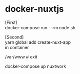 # docker-nuxtjs

[First]  
docker-compose run --rm node sh  

[Second]  
yarn global add create-nuxt-app  
in container  
  
/var/www # exit
  
  
docker-compose up nuxtwork

